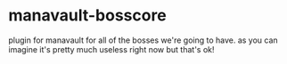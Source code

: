 # manavault-bosscore

plugin for manavault for all of the bosses we're going to have. as you can imagine it's pretty much useless right now but that's ok!
